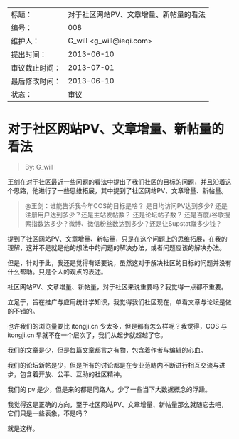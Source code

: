 <table>
    <tr>
        <td>标题：</td>
        <td>对于社区网站PV、文章增量、新帖量的看法</td>
    </tr>
    <tr>
        <td>编号：</td>
        <td>008</td>
    </tr>
    <tr>
        <td>维护人：</td>
        <td>G_will &lt;g_will@ieqi.com&gt;</td>
    </tr>
    <tr>
        <td>提出时间：</td>
        <td> 2013-06-10 </td>
    </tr>
    <tr>
        <td>审议截止时间：</td>
        <td> 2013-07-01 </td>
    </tr>
    <tr>
        <td>最后修改时间：</td>
        <td> 2013-06-10 </td>
    </tr>
    <tr>
        <td>状态：</td>
        <td>审议</td>
    </tr> 
</table>

# 对于社区网站PV、文章增量、新帖量的看法

> By: G_will

王剑在对于社区最近一些问题的看法中提出了我们社区的目标的问题，并且沿着这个思路，他进行了一些思维拓展，其中提到了社区网站PV、文章增量、新帖量。

> @王剑：谁能告诉我今年COS的目标是啥？ 是日均访问PV达到多少? 还是注册用户达到多少？还是主站发帖数？ 还是论坛帖子数？
还是百度/谷歌搜索指数达多少？微博、微信粉丝数达到多少？还是让Supstat赚多少钱？

提到了社区网站PV、文章增量、新帖量，只是在这个问题上的思维拓展，在我的理解，这并不是就是他的想法中的问题的解决办法，或者问题应该的解决办法。

但是，针对于此，我还是觉得有话要说，虽然这对于解决社区的目标的问题并没有什么帮助。只是个人的观点的表述。

社区网站PV、文章增量、新帖量，对于社区来说重要吗？我觉得一点都不重要。

立足于，旨在推广与应用统计学知识，我觉得我们社区现在，单看文章与论坛是做的不错的。

也许我们的浏览量要比 itongji.cn 少太多，但是那有怎么样呢？我觉得，COS 与 itongji.cn 早就不在一个层次了，我们从起步就超越了它。

我们的文章是少，但是每篇文章都言之有物，包含着作者与编辑的心血。

我们的论坛新帖是少，但是所有的讨论都是在专业范畴内不断进行相互交流与进步，包含着开放、公平、互助的社区精神。

我们的 pv 是少，但是来的都是同路人，少了一些当下大数据概念的浮躁。

我觉得这是正确的方向，至于社区网站PV、文章增量、新帖量那么就随它去吧，它们只是一些表象，不是吗？

就是这样。

